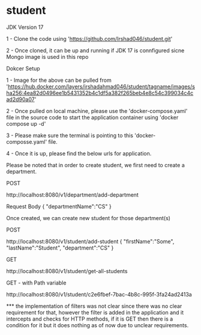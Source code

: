 # student
JDK Version 17

1 - Clone the code using 'https://github.com/Irshad046/student.git'

2 - Once cloned, it can be up and running if JDK 17 is connfigured sicne Mongo image is used in this repo


Dokcer Setup

1 - Image for the above can be pulled from 'https://hub.docker.com/layers/irshadahmad046/student/tagname/images/sha256:4ea82d0496ee1b5431352b4c1df5a382f265beb4e8c54c399034c4cad2d90a07'

2 - Once pulled on local machine, please use the 'docker-compose.yaml' file in the source code to start the application container using 'docker compose up -d'

3 - Please make sure the terminal is pointing to this 'docker-composse.yaml' file.

4 - Once it is up, please find the below urls for application.


Please be noted that in order to create student, we first need to create a department.

POST

http://localhost:8080/v1/department/add-department

Request Body
{
    "departmentName":"CS"
}


Once created, we can create new student for those department(s)

POST

http://localhost:8080/v1/student/add-student
{
    "firstName":"Some",
    "lastName":"Student",
    "department":"CS"
}


GET

http://localhost:8080/v1/student/get-all-students

GET - with Path variable

http://localhost:8080/v1/student/c2e6fbef-7bac-4b8c-995f-3fa24ad2413a


*** the implementation of filters was not clear since there was no clear requirement for that, however the filter is added in the application and it intercepts and checks for HTTP methods, if it is GET then there is a condition for it but it does nothing as of now due to unclear requirements.
